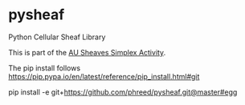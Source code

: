 # pysheaf
Python Cellular Sheaf Library

This is part of the [AU Sheaves Simplex Activity](http://www.american.edu/cas/darpasheaves/).

The pip install follows
https://pip.pypa.io/en/latest/reference/pip_install.html#git

pip install -e git+https://github.com/phreed/pysheaf.git@master#egg